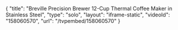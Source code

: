 {
    "title": "Breville Precision Brewer 12-Cup Thermal Coffee Maker in Stainless Steel",
    "type": "solo",
    "layout": "iframe-static",
    "videoId": "158060570",
    "url": "\/tvpembed\/158060570"
}